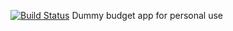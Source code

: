 [![Build Status](https://travis-ci.org/gajewsky/prelang-budget.svg?branch=master)](https://travis-ci.org/gajewsky/prelang-budget)
Dummy budget app for personal use
